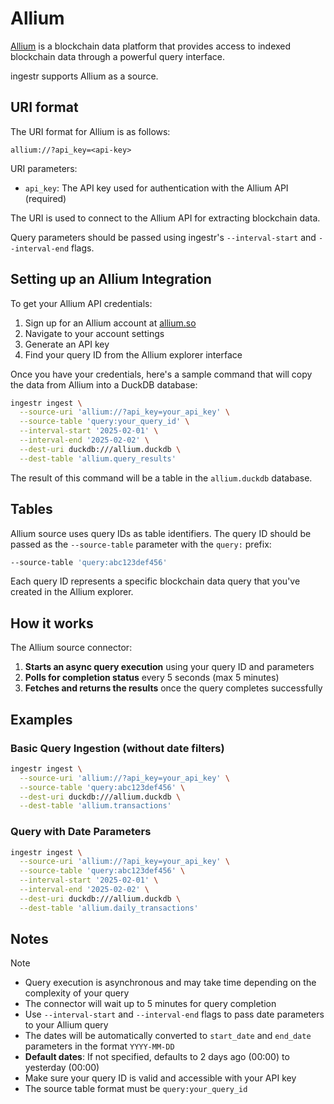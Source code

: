 # Allium

[Allium](https://allium.so/) is a blockchain data platform that provides access to indexed blockchain data through a powerful query interface.

ingestr supports Allium as a source.

## URI format

The URI format for Allium is as follows:

```plaintext
allium://?api_key=<api-key>
```

URI parameters:

- `api_key`: The API key used for authentication with the Allium API (required)

The URI is used to connect to the Allium API for extracting blockchain data.

Query parameters should be passed using ingestr's `--interval-start` and `--interval-end` flags.

## Setting up an Allium Integration

To get your Allium API credentials:

1. Sign up for an Allium account at [allium.so](https://allium.so/)
2. Navigate to your account settings
3. Generate an API key
4. Find your query ID from the Allium explorer interface

Once you have your credentials, here's a sample command that will copy the data from Allium into a DuckDB database:

```sh
ingestr ingest \
  --source-uri 'allium://?api_key=your_api_key' \
  --source-table 'query:your_query_id' \
  --interval-start '2025-02-01' \
  --interval-end '2025-02-02' \
  --dest-uri duckdb:///allium.duckdb \
  --dest-table 'allium.query_results'
```

The result of this command will be a table in the `allium.duckdb` database.

## Tables

Allium source uses query IDs as table identifiers. The query ID should be passed as the `--source-table` parameter with the `query:` prefix:

```sh
--source-table 'query:abc123def456'
```

Each query ID represents a specific blockchain data query that you've created in the Allium explorer.

## How it works

The Allium source connector:

1. **Starts an async query execution** using your query ID and parameters
2. **Polls for completion status** every 5 seconds (max 5 minutes)
3. **Fetches and returns the results** once the query completes successfully

## Examples

### Basic Query Ingestion (without date filters)

```sh
ingestr ingest \
  --source-uri 'allium://?api_key=your_api_key' \
  --source-table 'query:abc123def456' \
  --dest-uri duckdb:///allium.duckdb \
  --dest-table 'allium.transactions'
```

### Query with Date Parameters

```sh
ingestr ingest \
  --source-uri 'allium://?api_key=your_api_key' \
  --source-table 'query:abc123def456' \
  --interval-start '2025-02-01' \
  --interval-end '2025-02-02' \
  --dest-uri duckdb:///allium.duckdb \
  --dest-table 'allium.daily_transactions'
```

## Notes

> [!NOTE]
> - Query execution is asynchronous and may take time depending on the complexity of your query
> - The connector will wait up to 5 minutes for query completion
> - Use `--interval-start` and `--interval-end` flags to pass date parameters to your Allium query
> - The dates will be automatically converted to `start_date` and `end_date` parameters in the format `YYYY-MM-DD`
> - **Default dates**: If not specified, defaults to 2 days ago (00:00) to yesterday (00:00)
> - Make sure your query ID is valid and accessible with your API key
> - The source table format must be `query:your_query_id`
